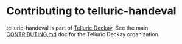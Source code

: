 # Contributing to telluric-handeval

telluric-handeval is part of [Telluric
Deckay](https://github.com/TelluricDeckay). See the main
[CONTRIBUTING.md](https://github.com/TelluricDeckay/telluricdeckay/blob/trunk/CONTRIBUTING.md)
doc for the Telluric Deckay organization.
